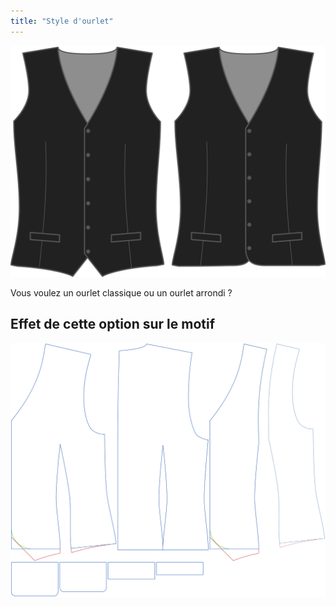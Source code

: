 ```yaml
---
title: "Style d'ourlet"
---
```


![Style d'ourlet](hemstyle.svg)

Vous voulez un ourlet classique ou un ourlet arrondi ?

## Effet de cette option sur le motif

![Cette image montre l'effet de cette option en superposant plusieurs variantes qui ont une valeur différente pour cette option](wahid_hemstyle_sample.svg "Effet de cette option sur le motif")
